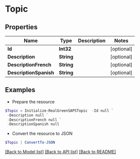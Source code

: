 # Topic
## Properties

Name | Type | Description | Notes
------------ | ------------- | ------------- | -------------
**Id** | **Int32** |  | [optional] 
**Description** | **String** |  | [optional] 
**DescriptionFrench** | **String** |  | [optional] 
**DescriptionSpanish** | **String** |  | [optional] 

## Examples

- Prepare the resource
```powershell
$Topic = Initialize-RealGreenSAPSTopic  -Id null `
 -Description null `
 -DescriptionFrench null `
 -DescriptionSpanish null
```

- Convert the resource to JSON
```powershell
$Topic | ConvertTo-JSON
```

[[Back to Model list]](../README.md#documentation-for-models) [[Back to API list]](../README.md#documentation-for-api-endpoints) [[Back to README]](../README.md)


